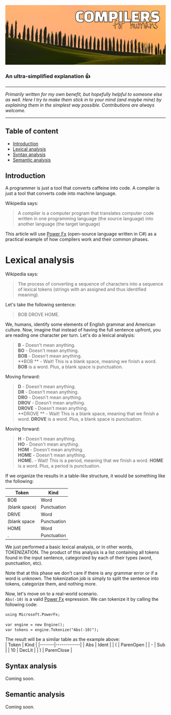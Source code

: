 ![Compilers for humans](https://github.com/anderson-joyle/compilers-for-humans/blob/main/cover.png)

### An ultra-simplified explanation  :thumbsup:

***
<i>Primarily written for my own benefit, but hopefully helpful to someone else as well. Here I try to make them stick in to your mind (and maybe mine) by explaining them in the simplest way possible. Contributions are always welcome.</i>
***

## Table of content

- [Introduction](#introduction)
- [Lexical analysis](#lexical-analysis)
- [Syntax analysis](#syntax-analysis)
- [Semantic analysis](#semantic-analysis)

## Introduction
A programmer is just a tool that converts caffeine into code. A compiler is just a tool that converts code into machine language.

Wikipedia says:
> A compiler is a computer program that translates computer code written in one programming language (the source language) into another language (the target language)

This article will use [Power Fx](https://github.com/microsoft/Power-Fx) (open-source language written in C#) as a practical example of how compilers work and their common phases.

# Lexical analysis
Wikipedia says:
> The process of converting a sequence of characters into a sequence of lexical tokens (strings with an assigned and thus identified meaning).


Let's take the following sentence:
> BOB DROVE HOME.

We, humans, identify some elements of English grammar and American culture. Now, imagine that instead of having the full sentence upfront, you are reading one character per turn. Let's do a lexical analysis:
> **B** - Doesn't mean anything.  
> **BO** - Doesn't mean anything.  
> **BOB** - Doesn't mean anything.  
> **BOB **  - Wait! This is a blank space, meaning we finish a word. **BOB** is a word. Plus, a blank space is punctuation.  

Moving forward:  
> **D** - Doesn't mean anything.  
> **DR** - Doesn't mean anything.  
> **DRO** - Doesn't mean anything.  
> **DROV** - Doesn't mean anything.  
> **DROVE** - Doesn't mean anything.  
> **DROVE ** - Wait! This is a blank space, meaning that we finish a word. **DROVE** is a word. Plus, a blank space is punctuation.  

Moving forward:  
> **H** - Doesn't mean anything.  
> **HO** - Doesn't mean anything.  
> **HOM** - Doesn't mean anything.  
> **HOME** - Doesn't mean anything.  
> **HOME.** - Wait! This is a period, meaning that we finish a word. **HOME** is a word. Plus, a period is punctuation.  

If we organize the results in a table-like structure, it would be something like the following:  

| Token         | Kind        |
|---------------|-------------|
| BOB           | Word        | 
| (blank space) | Punctuation |
| DRIVE         | Word        |
| (blank space  | Punctuation |
| HOME          | Word        |
| .             | Punctuation |


We just performed a basic lexical analysis, or in other words, TOKENIZATION. The product of this analysis is a list containing all tokens found in the input sentence, categorized by each of their types (word, punctuation, etc).  

Note that at this phase we don't care if there is any grammar error or if a word is unknown. The tokenization job is simply to split the sentence into tokens, categorize them, and nothing more.  

  

Now, let's move on to a real-world scenario.  
`Abs(-10)` is a valid [Power Fx](https://github.com/microsoft/Power-Fx) expression. We can tokenize it by calling the following code:
```
using Microsoft.PowerFx;

var engine = new Engine();
var tokens = engine.Tokenize("Abs(-10)");
```

The result will be a similar table as the example above:  
| Token | Kind       |
|-------|------------|
| Abs   | Ident      | 
| (     | ParenOpen  |
| -     | Sub        |
| 10    | DecLit     |
| )     | ParenClose |


## Syntax analysis
Coming soon.


## Semantic analysis
Coming soon.
